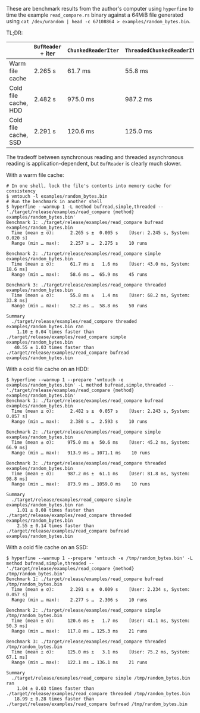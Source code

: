 These are benchmark results from the author's computer using `hyperfine` to time the example `read_compare.rs` binary against a 64MiB file generated using `cat /dev/urandom | head -c 67108864 > examples/random_bytes.bin`.

TL;DR:

|                      | `BufReader` + iter | `ChunkedReaderIter` | `ThreadedChunkedReaderIter` |
|----------------------|--------------------|---------------------|----------------------------|
| Warm file cache      | 2.265 s | 61.7 ms  | 55.8 ms  |
| Cold file cache, HDD | 2.482 s | 975.0 ms | 987.2 ms |
| Cold file cache, SSD | 2.291 s | 120.6 ms | 125.0 ms |

The tradeoff between synchronous reading and threaded asynchronous reading is application-dependent, but `BufReader` is clearly much slower.

With a warm file cache:

```
# In one shell, lock the file's contents into memory cache for consistency
$ vmtouch -l examples/random_bytes.bin
# Run the benchmark in another shell
$ hyperfine --warmup 1 -L method bufread,simple,threaded -- './target/release/examples/read_compare {method} examples/random_bytes.bin'
Benchmark 1: ./target/release/examples/read_compare bufread examples/random_bytes.bin
  Time (mean ± σ):      2.265 s ±  0.005 s    [User: 2.245 s, System: 0.020 s]
  Range (min … max):    2.257 s …  2.275 s    10 runs
 
Benchmark 2: ./target/release/examples/read_compare simple examples/random_bytes.bin
  Time (mean ± σ):      61.7 ms ±   1.6 ms    [User: 43.0 ms, System: 18.6 ms]
  Range (min … max):    58.6 ms …  65.9 ms    45 runs
 
Benchmark 3: ./target/release/examples/read_compare threaded examples/random_bytes.bin
  Time (mean ± σ):      55.8 ms ±   1.4 ms    [User: 68.2 ms, System: 33.8 ms]
  Range (min … max):    52.2 ms …  58.8 ms    50 runs
 
Summary
  ./target/release/examples/read_compare threaded examples/random_bytes.bin ran
    1.10 ± 0.04 times faster than ./target/release/examples/read_compare simple examples/random_bytes.bin
   40.55 ± 1.03 times faster than ./target/release/examples/read_compare bufread examples/random_bytes.bin
```

With a cold file cache on an HDD:

```
$ hyperfine --warmup 1 --prepare 'vmtouch -e examples/random_bytes.bin' -L method bufread,simple,threaded -- './target/release/examples/read_compare {method} examples/random_bytes.bin'
Benchmark 1: ./target/release/examples/read_compare bufread examples/random_bytes.bin
  Time (mean ± σ):      2.482 s ±  0.057 s    [User: 2.243 s, System: 0.057 s]
  Range (min … max):    2.380 s …  2.593 s    10 runs
 
Benchmark 2: ./target/release/examples/read_compare simple examples/random_bytes.bin
  Time (mean ± σ):     975.0 ms ±  50.6 ms    [User: 45.2 ms, System: 66.9 ms]
  Range (min … max):   913.9 ms … 1071.1 ms    10 runs
 
Benchmark 3: ./target/release/examples/read_compare threaded examples/random_bytes.bin
  Time (mean ± σ):     987.2 ms ±  61.1 ms    [User: 81.8 ms, System: 98.8 ms]
  Range (min … max):   873.9 ms … 1059.0 ms    10 runs
 
Summary
  ./target/release/examples/read_compare simple examples/random_bytes.bin ran
    1.01 ± 0.08 times faster than ./target/release/examples/read_compare threaded examples/random_bytes.bin
    2.55 ± 0.14 times faster than ./target/release/examples/read_compare bufread examples/random_bytes.bin
```

With a cold file cache on an SSD:

```
$ hyperfine --warmup 1 --prepare 'vmtouch -e /tmp/random_bytes.bin' -L method bufread,simple,threaded -- './target/release/examples/read_compare {method} /tmp/random_bytes.bin'
Benchmark 1: ./target/release/examples/read_compare bufread /tmp/random_bytes.bin
  Time (mean ± σ):      2.291 s ±  0.009 s    [User: 2.234 s, System: 0.057 s]
  Range (min … max):    2.277 s …  2.306 s    10 runs
 
Benchmark 2: ./target/release/examples/read_compare simple /tmp/random_bytes.bin
  Time (mean ± σ):     120.6 ms ±   1.7 ms    [User: 41.1 ms, System: 50.3 ms]
  Range (min … max):   117.8 ms … 125.3 ms    21 runs
 
Benchmark 3: ./target/release/examples/read_compare threaded /tmp/random_bytes.bin
  Time (mean ± σ):     125.0 ms ±   3.1 ms    [User: 75.2 ms, System: 67.1 ms]
  Range (min … max):   122.1 ms … 136.1 ms    21 runs
 
Summary
  ./target/release/examples/read_compare simple /tmp/random_bytes.bin ran
    1.04 ± 0.03 times faster than ./target/release/examples/read_compare threaded /tmp/random_bytes.bin
   18.99 ± 0.28 times faster than ./target/release/examples/read_compare bufread /tmp/random_bytes.bin
```